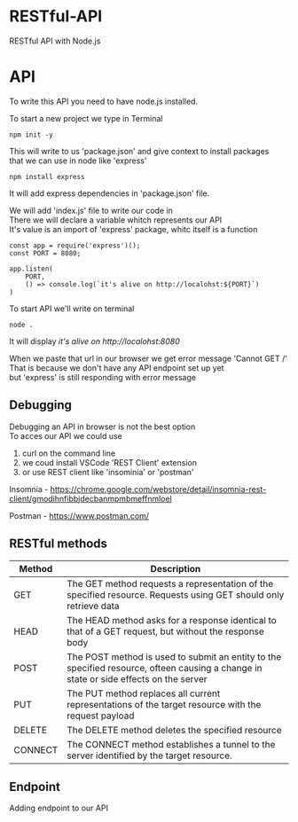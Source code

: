 # RESTful-API
RESTful API with Node.js

# API
To write this API you need to have node.js installed.

To start a new project we type in Terminal
```
npm init -y
```

This will write to us 'package.json' and give context to install packages\
that we can use in node like 'express'
```
npm install express
```
It will add express dependencies in 'package.json' file.

We will add 'index.js' file to write our code in\
There we will declare a variable whitch represents our API\
It's value is an import of 'express' package, whitc itself is a function
```
const app = require('express')();
const PORT = 8080;

app.listen(
    PORT,
    () => console.log(`it's alive on http://localohst:${PORT}`)
)
```

To start API we'll write on terminal
```
node .
```

It will display
*it's alive on http://localohst:8080*

When we paste that url in our browser we get error message 'Cannot GET /'\
That is because we don't have any API endpoint set up yet\
but 'express' is still responding with error message

## Debugging 
Debugging an API in browser is not the best option\
To acces our API we could use 
1. curl on the command line
2. we coud install VSCode 'REST Client' extension
3. or use REST client like 'insominia' or 'postman'

Insomnia - https://chrome.google.com/webstore/detail/insomnia-rest-client/gmodihnfibbjdecbanmpmbmeffnmloel

Postman - https://www.postman.com/

## RESTful methods
| Method | Description |
|-|-|
| GET | The GET method requests a representation of the specified resource. Requests using GET should only retrieve data |
| HEAD | The HEAD method asks for a response identical to that of a GET request, but without the response body |
| POST | The POST method is used to submit an entity to the specified resource, ofteen causing a change in state or side effects on the server |
| PUT | The PUT method replaces all current representations of the target resource with the request payload |
| DELETE | The DELETE method deletes the specified resource |
| CONNECT| The CONNECT method establishes a tunnel to the server identified by the target resource. |

## Endpoint
Adding endpoint to our API







